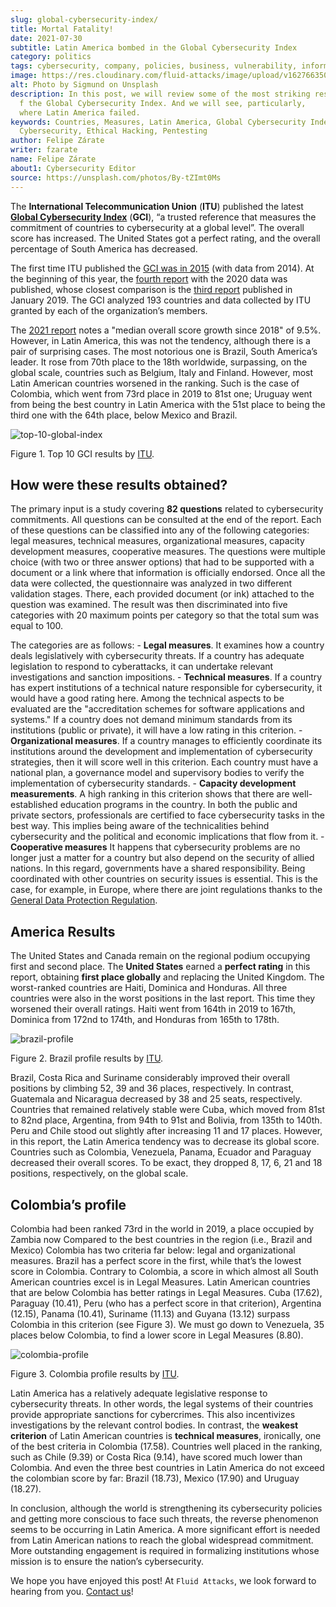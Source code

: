 ```yaml
---
slug: global-cybersecurity-index/
title: Mortal Fatality!
date: 2021-07-30
subtitle: Latin America bombed in the Global Cybersecurity Index
category: politics
tags: cybersecurity, company, policies, business, vulnerability, information
image: https://res.cloudinary.com/fluid-attacks/image/upload/v1627663508/blog/global-cybersecurity-index/cover-global-cybersecurity-index_bwb3ld.webp
alt: Photo by Sigmund on Unsplash
description: In this post, we will review some of the most striking results o
  f the Global Cybersecurity Index. And we will see, particularly,
  where Latin America failed.
keywords: Countries, Measures, Latin America, Global Cybersecurity Index,
  Cybersecurity, Ethical Hacking, Pentesting
author: Felipe Zárate
writer: fzarate
name: Felipe Zárate
about1: Cybersecurity Editor
source: https://unsplash.com/photos/By-tZImt0Ms
---
```


The **International Telecommunication Union** (**ITU**) published the
latest [**Global Cybersecurity
Index**](https://www.itu.int/en/ITU-D/Cybersecurity/Pages/global-cybersecurity-index.aspx)
(**GCI**), “a trusted reference that measures the commitment of
countries to cybersecurity at a global level”. The overall score has
increased. The United States got a perfect rating, and the overall
percentage of South America has decreased.

The first time ITU published the [GCI was
in 2015](https://www.itu.int/pub/D-STR-SECU-2015) (with data from 2014).
At the beginning of this year, the [fourth
report](https://www.itu.int/epublications/publication/global-cybersecurity-index-2020/en/)
with the 2020 data was published, whose closest comparison is the [third
report](https://www.itu.int/dms_pub/itu-d/opb/str/D-STR-GCI.01-2018-PDF-E.pdf)
published in January 2019. The GCI analyzed 193 countries and data
collected by ITU granted by each of the organization’s members.

The [2021
report](https://www.itu.int/epublications/publication/global-cybersecurity-index-2020/en/)
notes a "median overall score growth since 2018" of 9.5%. However, in
Latin America, this was not the tendency, although there is a pair of
surprising cases. The most notorious one is Brazil, South America’s
leader. It rose from 70th place to the 18th worldwide, surpassing, on
the global scale, countries such as Belgium, Italy and Finland. However,
most Latin American countries worsened in the ranking. Such is the case
of Colombia, which went from 73rd place in 2019 to 81st one; Uruguay
went from being the best country in Latin America with the 51st place to
being the third one with the 64th place, below Mexico and Brazil.

<div class="imgblock">

![top-10-global-index](https://res.cloudinary.com/fluid-attacks/image/upload/v1627663502/blog/global-cybersecurity-index/top-10-global-ranking_c33eaf.webp)

<div class="title">

Figure 1. Top 10 GCI results by [ITU](https://www.itu.int/epublications/publication/global-cybersecurity-index-2020/en/).

</div>

</div>

## How were these results obtained?

The primary input is a study covering **82 questions** related to
cybersecurity commitments. All questions can be consulted at the end of
the report. Each of these questions can be classified into any of the
following categories: legal measures, technical measures, organizational
measures, capacity development measures, cooperative measures. The
questions were multiple choice (with two or three answer options) that
had to be supported with a document or a link where that information is
officially endorsed. Once all the data were collected, the questionnaire
was analyzed in two different validation stages. There, each provided
document (or ink) attached to the question was examined. The result was
then discriminated into five categories with 20 maximum points per
category so that the total sum was equal to 100.

The categories are as follows: - **Legal measures**. It examines how a
country deals legislatively with cybersecurity threats. If a country has
adequate legislation to respond to cyberattacks, it can undertake
relevant investigations and sanction impositions. - **Technical
measures**. If a country has expert institutions of a technical nature
responsible for cybersecurity, it would have a good rating here. Among
the technical aspects to be evaluated are the "accreditation schemes for
software applications and systems." If a country does not demand minimum
standards from its institutions (public or private), it will have a low
rating in this criterion. - **Organizational measures**. If a country
manages to efficiently coordinate its institutions around the
development and implementation of cybersecurity strategies, then it will
score well in this criterion. Each country must have a national plan, a
governance model and supervisory bodies to verify the implementation of
cybersecurity standards. - **Capacity development measurements**. A high
ranking in this criterion shows that there are well-established
education programs in the country. In both the public and private
sectors, professionals are certified to face cybersecurity tasks in the
best way. This implies being aware of the technicalities behind
cybersecurity and the political and economic implications that flow from
it. - **Cooperative measures** It happens that cybersecurity problems
are no longer just a matter for a country but also depend on the
security of allied nations. In this regard, governments have a shared
responsibility. Being coordinated with other countries on security
issues is essential. This is the case, for example, in Europe, where
there are joint regulations thanks to the [General Data Protection
Regulation](../gdpr-compliance/).

## America Results

The United States and Canada remain on the regional podium occupying
first and second place. The **United States** earned a **perfect
rating** in this report, obtaining **first place globally** and
replacing the United Kingdom. The worst-ranked countries are Haiti,
Dominica and Honduras. All three countries were also in the worst
positions in the last report. This time they worsened their overall
ratings. Haiti went from 164th in 2019 to 167th, Dominica from 172nd to
174th, and Honduras from 165th to 178th.

<div class="imgblock">

![brazil-profile](https://res.cloudinary.com/fluid-attacks/image/upload/v1627663578/blog/global-cybersecurity-index/brazil_l36yrn.webp)

<div class="title">

Figure 2. Brazil profile results by [ITU](https://www.itu.int/epublications/publication/global-cybersecurity-index-2020/en/).

</div>

</div>

Brazil, Costa Rica and Suriname considerably improved their overall
positions by climbing 52, 39 and 36 places, respectively. In contrast,
Guatemala and Nicaragua decreased by 38 and 25 seats, respectively.
Countries that remained relatively stable were Cuba, which moved from
81st to 82nd place, Argentina, from 94th to 91st and Bolivia, from 135th
to 140th. Peru and Chile stood out slightly after increasing 11 and 17
places. However, in this report, the Latin America tendency was to
decrease its global score. Countries such as Colombia, Venezuela,
Panama, Ecuador and Paraguay decreased their overall scores. To be
exact, they dropped 8, 17, 6, 21 and 18 positions, respectively, on the
global scale.

## Colombia’s profile

Colombia had been ranked 73rd in the world in 2019, a place occupied by
Zambia now Compared to the best countries in the region (i.e., Brazil
and Mexico) Colombia has two criteria far below: legal and
organizational measures. Brazil has a perfect score in the first, while
that’s the lowest score in Colombia. Contrary to Colombia, a score in
which almost all South American countries excel is in Legal Measures.
Latin American countries that are below Colombia has better ratings in
Legal Measures. Cuba (17.62), Paraguay (10.41), Peru (who has a perfect
score in that criterion), Argentina (12.15), Panama (10.41), Suriname
(11.13) and Guyana (13.12) surpass Colombia in this criterion (see
Figure 3). We must go down to Venezuela, 35 places below Colombia, to
find a lower score in Legal Measures (8.80).

<div class="imgblock">

![colombia-profile](https://res.cloudinary.com/fluid-attacks/image/upload/v1627663577/blog/global-cybersecurity-index/colombia_mdjqh7.webp)

<div class="title">

Figure 3. Colombia profile results by [ITU](https://www.itu.int/epublications/publication/global-cybersecurity-index-2020/en/).

</div>

</div>

Latin America has a relatively adequate legislative response to
cybersecurity threats. In other words, the legal systems of their
countries provide appropriate sanctions for cybercrimes. This also
incentivizes investigations by the relevant control bodies. In contrast,
the **weakest criterion** of Latin American countries is **technical
measures**, ironically, one of the best criteria in Colombia (17.58).
Countries well placed in the ranking, such as Chile (9.39) or Costa Rica
(9.14), have scored much lower than Colombia. And even the three best
countries in Latin America do not exceed the colombian score by far:
Brazil (18.73), Mexico (17.90) and Uruguay (18.27).

In conclusion, although the world is strengthening its cybersecurity
policies and getting more conscious to face such threats, the reverse
phenomenon seems to be occurring in Latin America. A more significant
effort is needed from Latin American nations to reach the global
widespread commitment. More outstanding engagement is required in
formalizing institutions whose mission is to ensure the nation’s
cybersecurity.

We hope you have enjoyed this post\!
At `Fluid Attacks`, we look forward to hearing from you.
[Contact us](../../contact-us/)\!
